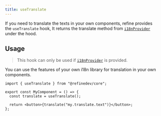 ```yaml
---
title: useTranslate
---
```


If you need to translate the texts in your own components, refine provides the `useTranslate` hook, It returns the translate method from [`i18nProvider`](/docs/core/providers/i18n-provider/#usage) under the hood.

## Usage

> This hook can only be used if [`i18nProvider`](/docs/core/providers/i18n-provider/#usage) is provided.

You can use the features of your own i18n library for translation in your own components.

```tsx
import { useTranslate } from "@refinedev/core";

export const MyComponent = () => {
  const translate = useTranslate();

  return <button>{translate("my.translate.text")}</button>;
};
```
